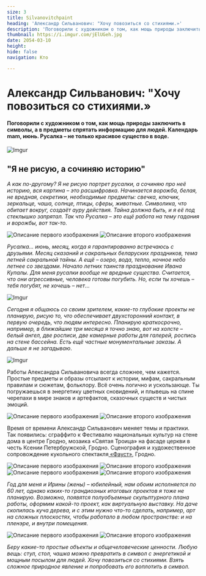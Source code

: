 ```yaml
---
size: 3
title: Silvanovitchpaint
heading: 'Александр Сильванович: "Хочу повозиться со стихиями.»'
description: 'Поговорили с художником о том, как мощь природы заключить в символы, а в предметы спрятать информацию для людей. Календарь mam,июнь. Русалка – не только красивое существо в воде.'
thumbnail: https://i.imgur.com/jElUGeh.jpg
date: 2054-03-10
height: 
hide: false
navigation: Кто

---
```

# Александр Сильванович: "Хочу повозиться со стихиями.»

#### Поговорили с художником о том, как мощь природы заключить в символы, а в предметы спрятать информацию для людей.  Календарь mam, июнь. Русалка – не только красивое существо в воде.

![Imgur](https://i.imgur.com/Jf2BCzI.jpg)

## "Я не рисую, а сочиняю историю"

_А как по-другому? Я не рисую портрет русалки, а сочиняю про неё историю, вся картина – это расшифровка. Начинается ворожба, белая, не вредная, секретики, необходимые предметы: свечка, ключик, зеркальце, чаша, солнце, птицы, сферы, животные. Символика, что обитает вокруг, создаёт ауру действия.
Тайна должна быть, и я её под стеклышко запрятал. Так что Русалка – это ещё работа на тему гадания и ворожбы, вот так-то._ 

<div class="gallery2">
<img src="https://i.imgur.com/jElUGeh.jpeg" alt="Описание первого изображения"> 
<img src="https://i.imgur.com/fMB7IYq.jpeg" alt="Описание второго изображения"> 
</div>

_Русалка… июнь, месяц, когда я гарантированно встречаюсь с друзьями. Месяц сказаний и сакральных беларуских праздников, тема летней сакральной тайны. А ещё – озеро, вода, тепло, ночное небо летнее со звездами. Начало летних таинств празднование Ивана Купалы. Для меня русалки вообще не вредные существа. Считается, что они агрессивные, человека готовы погубить. 
Но, если ты хочешь – тебя погубят, не хочешь – нет_…

![Imgur](https://i.imgur.com/1thG82K.jpg)

_Сегодня я общаюсь со своим зрителем, какие-то глубокие проекты не планирую, рисую то, что обеспечивает двухсторонний контакт, в первую очередь, что людям интересно. Планирую краткосрочно, например, в ближайшие три месяца я точно знаю, вот на холсте – белый ангел, две росписи, две камерные работы для галерей, роспись на стене бассейна. Есть ещё частные монументальные заказы. А дальше я не загадываю_.

![Imgur](https://i.imgur.com/zD9lbTb.jpg)

Работы Александра Сильвановича всегда сложнее, чем кажется. Простые предметы и образы отсылают к истории, мифам, сакральным правилам и сюжетам, фольклору. Всё очень логично и ускользающе. Ты погружаешься в энергетику цветных сновидений, и плывешь на спине черепахи в мире знаков и артефактов, сказочных существ и чистых эмоций.

<div class="gallery2">
<img src="https://i.imgur.com/qypQqDS.jpeg" alt="Описание первого изображения"> 
<img src="https://i.imgur.com/sRelBZ2.jpeg" alt="Описание второго изображения"> 
</div>

Время от времени Александр Сильванович меняет темы и практики. Так появились: сграффито к Фестивалю национальных культур на стене дома в центре Гродно, мозаика «Святая Троица» на фасаде церкви в честь Ксении Петербружской, Гродно. Сценография и художественное сопровождение кукольного спектакля[ «Фауст»](https://grodnolyalka.by/project/faust-sny-16/), Гродно.

<div class="gallery2">
<img src="https://i.imgur.com/OlZ5HhO.jpeg" alt="Описание первого изображения"> 
<img src="https://i.imgur.com/RegxJmE.jpeg" alt="Описание второго изображения"> 
</div>

<div class="gallery2">
<img src="https://i.imgur.com/BJO1YkI.jpeg" alt="Описание первого изображения"> 
<img src="https://i.imgur.com/phA7S00.jpeg" alt="Описание второго изображения"> 
</div>

_Год для меня и Ирины (жены) – юбилейный, нам обоим исполняется по 60 лет, однако каких-то грандиозных итоговых проектов я тоже не планирую. Возможно, появятся полуобъемные скульптурного плана работы, оформим какой-то проект, как виртуальную выставку. На даче скопилась куча дерева, и с этим нужно что-то сделать, например, арт на сложных плоскостях, чтобы работало в любом пространстве: и на пленэре, и внутри помещения._

<div class="gallery2">
<img src="https://i.imgur.com/l3iHhPU.jpeg" alt="Описание первого изображения"> 
<img src="https://i.imgur.com/AtYrm8P.jpeg" alt="Описание второго изображения"> 
</div>

_Беру какие-то простые объекты и общечеловеческие ценности. Любую вещь: стул, стол, чашка можно превратить в символ с энергетикой и мощным посылом для людей. 
Хочу повозиться со стихиями. Взять сложное природное явление и попробовать его воплотить в символ._







